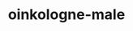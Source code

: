 ---
id: 916
title: oinkologne-male
types: [normal]
image: https://raw.githubusercontent.com/PokeAPI/sprites/master/sprites/pokemon/916.png
---